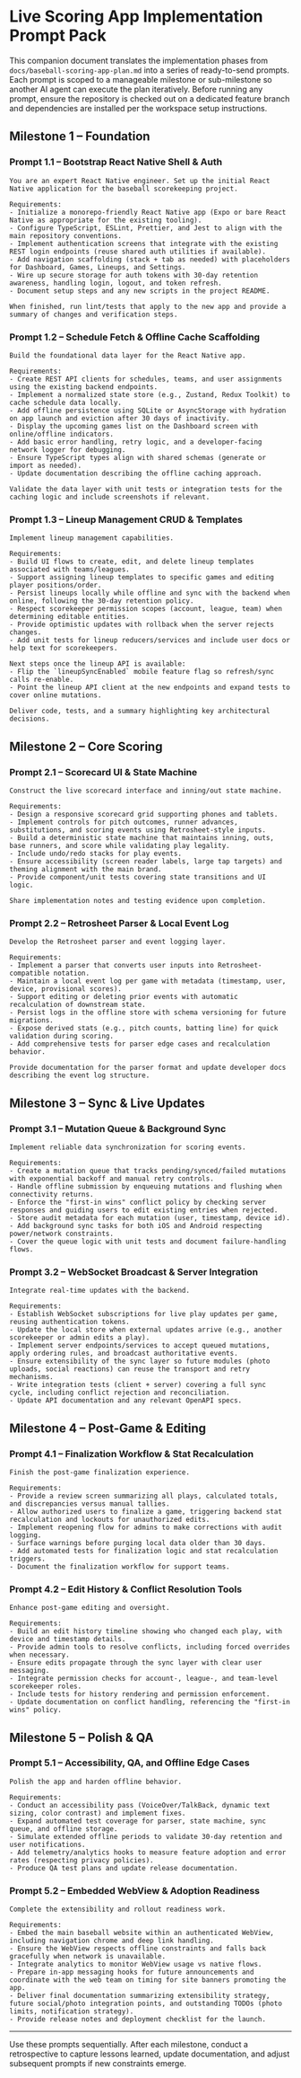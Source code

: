 # Live Scoring App Implementation Prompt Pack

This companion document translates the implementation phases from `docs/baseball-scoring-app-plan.md` into a series of ready-to-send prompts. Each prompt is scoped to a manageable milestone or sub-milestone so another AI agent can execute the plan iteratively. Before running any prompt, ensure the repository is checked out on a dedicated feature branch and dependencies are installed per the workspace setup instructions.

## Milestone 1 – Foundation

### Prompt 1.1 – Bootstrap React Native Shell & Auth
```
You are an expert React Native engineer. Set up the initial React Native application for the baseball scorekeeping project.

Requirements:
- Initialize a monorepo-friendly React Native app (Expo or bare React Native as appropriate for the existing tooling).
- Configure TypeScript, ESLint, Prettier, and Jest to align with the main repository conventions.
- Implement authentication screens that integrate with the existing REST login endpoints (reuse shared auth utilities if available).
- Add navigation scaffolding (stack + tab as needed) with placeholders for Dashboard, Games, Lineups, and Settings.
- Wire up secure storage for auth tokens with 30-day retention awareness, handling login, logout, and token refresh.
- Document setup steps and any new scripts in the project README.

When finished, run lint/tests that apply to the new app and provide a summary of changes and verification steps.
```

### Prompt 1.2 – Schedule Fetch & Offline Cache Scaffolding
```
Build the foundational data layer for the React Native app.

Requirements:
- Create REST API clients for schedules, teams, and user assignments using the existing backend endpoints.
- Implement a normalized state store (e.g., Zustand, Redux Toolkit) to cache schedule data locally.
- Add offline persistence using SQLite or AsyncStorage with hydration on app launch and eviction after 30 days of inactivity.
- Display the upcoming games list on the Dashboard screen with online/offline indicators.
- Add basic error handling, retry logic, and a developer-facing network logger for debugging.
- Ensure TypeScript types align with shared schemas (generate or import as needed).
- Update documentation describing the offline caching approach.

Validate the data layer with unit tests or integration tests for the caching logic and include screenshots if relevant.
```

### Prompt 1.3 – Lineup Management CRUD & Templates
```
Implement lineup management capabilities.

Requirements:
- Build UI flows to create, edit, and delete lineup templates associated with teams/leagues.
- Support assigning lineup templates to specific games and editing player positions/order.
- Persist lineups locally while offline and sync with the backend when online, following the 30-day retention policy.
- Respect scorekeeper permission scopes (account, league, team) when determining editable entities.
- Provide optimistic updates with rollback when the server rejects changes.
- Add unit tests for lineup reducers/services and include user docs or help text for scorekeepers.

Next steps once the lineup API is available:
- Flip the `lineupSyncEnabled` mobile feature flag so refresh/sync calls re-enable.
- Point the lineup API client at the new endpoints and expand tests to cover online mutations.

Deliver code, tests, and a summary highlighting key architectural decisions.
```

## Milestone 2 – Core Scoring

### Prompt 2.1 – Scorecard UI & State Machine
```
Construct the live scorecard interface and inning/out state machine.

Requirements:
- Design a responsive scorecard grid supporting phones and tablets.
- Implement controls for pitch outcomes, runner advances, substitutions, and scoring events using Retrosheet-style inputs.
- Build a deterministic state machine that maintains inning, outs, base runners, and score while validating play legality.
- Include undo/redo stacks for play events.
- Ensure accessibility (screen reader labels, large tap targets) and theming alignment with the main brand.
- Provide component/unit tests covering state transitions and UI logic.

Share implementation notes and testing evidence upon completion.
```

### Prompt 2.2 – Retrosheet Parser & Local Event Log
```
Develop the Retrosheet parser and event logging layer.

Requirements:
- Implement a parser that converts user inputs into Retrosheet-compatible notation.
- Maintain a local event log per game with metadata (timestamp, user, device, provisional scores).
- Support editing or deleting prior events with automatic recalculation of downstream state.
- Persist logs in the offline store with schema versioning for future migrations.
- Expose derived stats (e.g., pitch counts, batting line) for quick validation during scoring.
- Add comprehensive tests for parser edge cases and recalculation behavior.

Provide documentation for the parser format and update developer docs describing the event log structure.
```

## Milestone 3 – Sync & Live Updates

### Prompt 3.1 – Mutation Queue & Background Sync
```
Implement reliable data synchronization for scoring events.

Requirements:
- Create a mutation queue that tracks pending/synced/failed mutations with exponential backoff and manual retry controls.
- Handle offline submission by enqueuing mutations and flushing when connectivity returns.
- Enforce the "first-in wins" conflict policy by checking server responses and guiding users to edit existing entries when rejected.
- Store audit metadata for each mutation (user, timestamp, device id).
- Add background sync tasks for both iOS and Android respecting power/network constraints.
- Cover the queue logic with unit tests and document failure-handling flows.
```

### Prompt 3.2 – WebSocket Broadcast & Server Integration
```
Integrate real-time updates with the backend.

Requirements:
- Establish WebSocket subscriptions for live play updates per game, reusing authentication tokens.
- Update the local store when external updates arrive (e.g., another scorekeeper or admin edits a play).
- Implement server endpoints/services to accept queued mutations, apply ordering rules, and broadcast authoritative events.
- Ensure extensibility of the sync layer so future modules (photo uploads, social reactions) can reuse the transport and retry mechanisms.
- Write integration tests (client + server) covering a full sync cycle, including conflict rejection and reconciliation.
- Update API documentation and any relevant OpenAPI specs.
```

## Milestone 4 – Post-Game & Editing

### Prompt 4.1 – Finalization Workflow & Stat Recalculation
```
Finish the post-game finalization experience.

Requirements:
- Provide a review screen summarizing all plays, calculated totals, and discrepancies versus manual tallies.
- Allow authorized users to finalize a game, triggering backend stat recalculation and lockouts for unauthorized edits.
- Implement reopening flow for admins to make corrections with audit logging.
- Surface warnings before purging local data older than 30 days.
- Add automated tests for finalization logic and stat recalculation triggers.
- Document the finalization workflow for support teams.
```

### Prompt 4.2 – Edit History & Conflict Resolution Tools
```
Enhance post-game editing and oversight.

Requirements:
- Build an edit history timeline showing who changed each play, with device and timestamp details.
- Provide admin tools to resolve conflicts, including forced overrides when necessary.
- Ensure edits propagate through the sync layer with clear user messaging.
- Integrate permission checks for account-, league-, and team-level scorekeeper roles.
- Include tests for history rendering and permission enforcement.
- Update documentation on conflict handling, referencing the "first-in wins" policy.
```

## Milestone 5 – Polish & QA

### Prompt 5.1 – Accessibility, QA, and Offline Edge Cases
```
Polish the app and harden offline behavior.

Requirements:
- Conduct an accessibility pass (VoiceOver/TalkBack, dynamic text sizing, color contrast) and implement fixes.
- Expand automated test coverage for parser, state machine, sync queue, and offline storage.
- Simulate extended offline periods to validate 30-day retention and user notifications.
- Add telemetry/analytics hooks to measure feature adoption and error rates (respecting privacy policies).
- Produce QA test plans and update release documentation.
```

### Prompt 5.2 – Embedded WebView & Adoption Readiness
```
Complete the extensibility and rollout readiness work.

Requirements:
- Embed the main baseball website within an authenticated WebView, including navigation chrome and deep link handling.
- Ensure the WebView respects offline constraints and falls back gracefully when network is unavailable.
- Integrate analytics to monitor WebView usage vs native flows.
- Prepare in-app messaging hooks for future announcements and coordinate with the web team on timing for site banners promoting the app.
- Deliver final documentation summarizing extensibility strategy, future social/photo integration points, and outstanding TODOs (photo limits, notification strategy).
- Provide release notes and deployment checklist for the launch.
```

---

Use these prompts sequentially. After each milestone, conduct a retrospective to capture lessons learned, update documentation, and adjust subsequent prompts if new constraints emerge.
